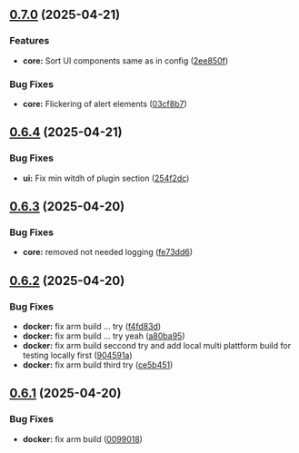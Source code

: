 ## [0.7.0](https://github.com/wuast94/linkus/compare/v0.6.4...v0.7.0) (2025-04-21)


### Features

* **core:** Sort UI components same as in config ([2ee850f](https://github.com/wuast94/linkus/commit/2ee850ffa89783058383cbb03782b0ff4297c8b9))


### Bug Fixes

* **core:** Flickering of alert elements ([03cf8b7](https://github.com/wuast94/linkus/commit/03cf8b7f60a13633cebeeda749e51667e25c5672))

## [0.6.4](https://github.com/wuast94/linkus/compare/v0.6.3...v0.6.4) (2025-04-21)


### Bug Fixes

* **ui:** Fix min witdh of plugin section ([254f2dc](https://github.com/wuast94/linkus/commit/254f2dcbcfc28bf8f1ce9aa31eb88110683aa242))

## [0.6.3](https://github.com/wuast94/linkus/compare/v0.6.2...v0.6.3) (2025-04-20)


### Bug Fixes

* **core:** removed not needed logging ([fe73dd6](https://github.com/wuast94/linkus/commit/fe73dd69a56d6e5d12831ea66413f3b8715da38f))

## [0.6.2](https://github.com/wuast94/linkus/compare/v0.6.1...v0.6.2) (2025-04-20)


### Bug Fixes

* **docker:** fix arm build … try ([f4fd83d](https://github.com/wuast94/linkus/commit/f4fd83d615a40be4bebe2f26162385b5455efe95))
* **docker:** fix arm build … try yeah ([a80ba95](https://github.com/wuast94/linkus/commit/a80ba953eec306edefcdf0c7ddbf807ad366984f))
* **docker:** fix arm build seccond try and add local multi plattform build for testing locally first ([904591a](https://github.com/wuast94/linkus/commit/904591ac9e78d1a95f46db413526b5e1a3a3cce6))
* **docker:** fix arm build third try ([ce5b451](https://github.com/wuast94/linkus/commit/ce5b451da283c831db9419ef9a201eb15196af21))

## [0.6.1](https://github.com/wuast94/linkus/compare/v0.6.0...v0.6.1) (2025-04-20)


### Bug Fixes

* **docker:** fix arm build ([0099018](https://github.com/wuast94/linkus/commit/009901823ce53da0f16ba2becba7e44b2f77c336))

